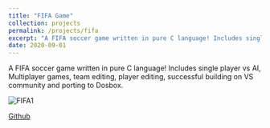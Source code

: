 ```yaml
---
title: "FIFA Game"
collection: projects
permalink: /projects/fifa
excerpt: "A FIFA soccer game written in pure C language! Includes single player vs AI, Multiplayer games, team editing, player editing, successful building on VS community and porting to Dosbox. <br/><img src='/images/FIFA1.png'>"
date: 2020-09-01
---
```


A FIFA soccer game written in pure C language! Includes single player vs AI, Multiplayer games, team editing, player editing, successful building on VS community and porting to Dosbox.


![FIFA1](http://jinjinhe2001.github.io/images/FIFA1.png)

[Github](https://github.com/jinjinhe2001/FIFApro)
